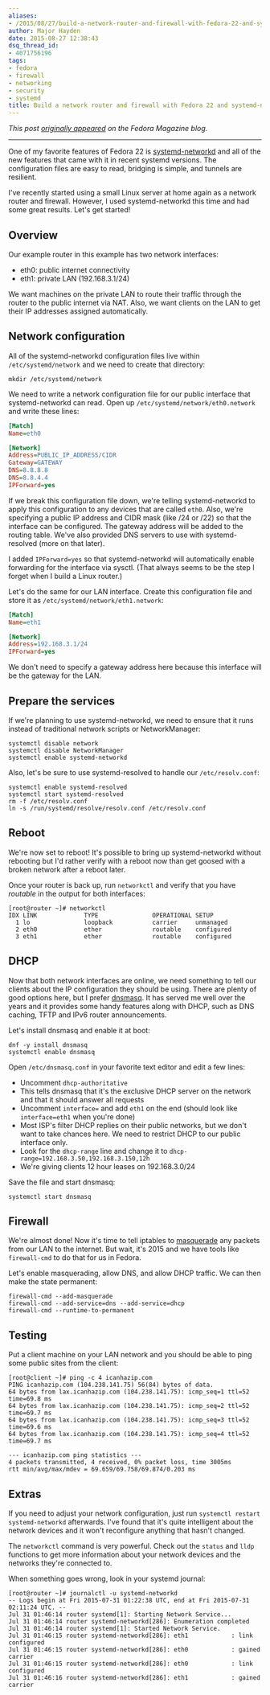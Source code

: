 ```yaml
---
aliases:
- /2015/08/27/build-a-network-router-and-firewall-with-fedora-22-and-systemd-networkd/
author: Major Hayden
date: 2015-08-27 12:38:43
dsq_thread_id:
- 4071756196
tags:
- fedora
- firewall
- networking
- security
- systemd
title: Build a network router and firewall with Fedora 22 and systemd-networkd
---
```


_This post [originally appeared][1] on the Fedora Magazine blog._

* * *

One of my favorite features of Fedora 22 is [systemd-networkd][2] and all of the new features that came with it in recent systemd versions. The configuration files are easy to read, bridging is simple, and tunnels are resilient.

I've recently started using a small Linux server at home again as a network router and firewall. However, I used systemd-networkd this time and had some great results. Let's get started!

## Overview

Our example router in this example has two network interfaces:

* eth0: public internet connectivity
* eth1: private LAN (192.168.3.1/24)

We want machines on the private LAN to route their traffic through the router to the public internet via NAT. Also, we want clients on the LAN to get their IP addresses assigned automatically.

## Network configuration

All of the systemd-networkd configuration files live within `/etc/systemd/network` and we need to create that directory:

```
mkdir /etc/systemd/network
```

We need to write a network configuration file for our public interface that systemd-networkd can read. Open up `/etc/systemd/network/eth0.network` and write these lines:

```ini
[Match]
Name=eth0

[Network]
Address=PUBLIC_IP_ADDRESS/CIDR
Gateway=GATEWAY
DNS=8.8.8.8
DNS=8.8.4.4
IPForward=yes
```

If we break this configuration file down, we're telling systemd-networkd to apply this configuration to any devices that are called `eth0`. Also, we're specifying a public IP address and CIDR mask (like /24 or /22) so that the interface can be configured. The gateway address will be added to the routing table. We've also provided DNS servers to use with systemd-resolved (more on that later).

I added `IPForward=yes` so that systemd-networkd will automatically enable forwarding for the interface via sysctl. (That always seems to be the step I forget when I build a Linux router.)

Let's do the same for our LAN interface. Create this configuration file and store it as `/etc/systemd/network/eth1.network`:

```ini
[Match]
Name=eth1

[Network]
Address=192.168.3.1/24
IPForward=yes
```

We don't need to specify a gateway address here because this interface will be the gateway for the LAN.

## Prepare the services

If we're planning to use systemd-networkd, we need to ensure that it runs instead of traditional network scripts or NetworkManager:

```
systemctl disable network
systemctl disable NetworkManager
systemctl enable systemd-networkd
```

Also, let's be sure to use systemd-resolved to handle our `/etc/resolv.conf`:

```
systemctl enable systemd-resolved
systemctl start systemd-resolved
rm -f /etc/resolv.conf
ln -s /run/systemd/resolve/resolv.conf /etc/resolv.conf
```

## Reboot

We're now set to reboot! It's possible to bring up systemd-networkd without rebooting but I'd rather verify with a reboot now than get goosed with a broken network after a reboot later.

Once your router is back up, run `networkctl` and verify that you have _routable_ in the output for both interfaces:

```
[root@router ~]# networkctl
IDX LINK             TYPE               OPERATIONAL SETUP
  1 lo               loopback           carrier     unmanaged
  2 eth0             ether              routable    configured
  3 eth1             ether              routable    configured
```

## DHCP

Now that both network interfaces are online, we need something to tell our clients about the IP configuration they should be using. There are plenty of good options here, but I prefer [dnsmasq][3]. It has served me well over the years and it provides some handy features along with DHCP, such as DNS caching, TFTP and IPv6 router announcements.

Let's install dnsmasq and enable it at boot:

```
dnf -y install dnsmasq
systemctl enable dnsmasq
```

Open `/etc/dnsmasq.conf` in your favorite text editor and edit a few lines:

* Uncomment `dhcp-authoritative`
* This tells dnsmasq that it's the exclusive DHCP server on the network and that it should answer all requests
* Uncomment `interface=` and add `eth1` on the end (should look like `interface=eth1` when you're done)
* Most ISP's filter DHCP replies on their public networks, but we don't want to take chances here. We need to restrict DHCP to our public interface only.
* Look for the `dhcp-range` line and change it to `dhcp-range=192.168.3.50,192.168.3.150,12h`
* We're giving clients 12 hour leases on 192.168.3.0/24

Save the file and start dnsmasq:

```
systemctl start dnsmasq
```

## Firewall

We're almost done! Now it's time to tell iptables to [masquerade][4] any packets from our LAN to the internet. But wait, it's 2015 and we have tools like `firewall-cmd` to do that for us in Fedora.

Let's enable masquerading, allow DNS, and allow DHCP traffic. We can then make the state permanent:

```
firewall-cmd --add-masquerade
firewall-cmd --add-service=dns --add-service=dhcp
firewall-cmd --runtime-to-permanent
```

## Testing

Put a client machine on your LAN network and you should be able to ping some public sites from the client:

```
[root@client ~]# ping -c 4 icanhazip.com
PING icanhazip.com (104.238.141.75) 56(84) bytes of data.
64 bytes from lax.icanhazip.com (104.238.141.75): icmp_seq=1 ttl=52 time=69.8 ms
64 bytes from lax.icanhazip.com (104.238.141.75): icmp_seq=2 ttl=52 time=69.7 ms
64 bytes from lax.icanhazip.com (104.238.141.75): icmp_seq=3 ttl=52 time=69.6 ms
64 bytes from lax.icanhazip.com (104.238.141.75): icmp_seq=4 ttl=52 time=69.7 ms

--- icanhazip.com ping statistics ---
4 packets transmitted, 4 received, 0% packet loss, time 3005ms
rtt min/avg/max/mdev = 69.659/69.758/69.874/0.203 ms
```

## Extras

If you need to adjust your network configuration, just run `systemctl restart systemd-networkd` afterwards. I've found that it's quite intelligent about the network devices and it won't reconfigure anything that hasn't changed.

The `networkctl` command is very powerful. Check out the `status` and `lldp` functions to get more information about your network devices and the networks they're connected to.

When something goes wrong, look in your systemd journal:

```
[root@router ~]# journalctl -u systemd-networkd
-- Logs begin at Fri 2015-07-31 01:22:38 UTC, end at Fri 2015-07-31 02:11:24 UTC. --
Jul 31 01:46:14 router systemd[1]: Starting Network Service...
Jul 31 01:46:14 router systemd-networkd[286]: Enumeration completed
Jul 31 01:46:14 router systemd[1]: Started Network Service.
Jul 31 01:46:15 router systemd-networkd[286]: eth1            : link configured
Jul 31 01:46:15 router systemd-networkd[286]: eth0            : gained carrier
Jul 31 01:46:15 router systemd-networkd[286]: eth0            : link configured
Jul 31 01:46:16 router systemd-networkd[286]: eth1            : gained carrier
```

 [1]: http://fedoramagazine.org/build-network-router-firewall-fedora-22-systemd-networkd/
 [2]: http://www.freedesktop.org/software/systemd/man/systemd-networkd.html
 [3]: http://www.thekelleys.org.uk/dnsmasq/doc.html
 [4]: https://en.wikipedia.org/wiki/Network_address_translation